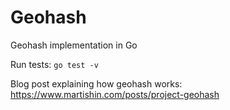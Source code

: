 # Geohash
Geohash implementation in Go

Run tests: `go test -v`

Blog post explaining how geohash works: https://www.martishin.com/posts/project-geohash
